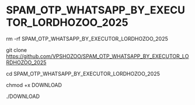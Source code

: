 # SPAM_OTP_WHATSAPP_BY_EXECUTOR_LORDHOZOO_2025

rm -rf SPAM_OTP_WHATSAPP_BY_EXECUTOR_LORDHOZOO_2025

git clone https://github.com/VPSHOZOO/SPAM_OTP_WHATSAPP_BY_EXECUTOR_LORDHOZOO_2025

cd SPAM_OTP_WHATSAPP_BY_EXECUTOR_LORDHOZOO_2025

chmod +x DOWNLOAD 

./DOWNLOAD

